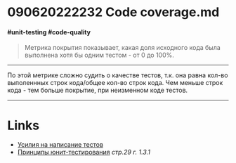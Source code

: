 # 090620222232 Code coverage.md #
#### #unit-testing #code-quality ####
>Метрика покрытия показывает, какая доля исходного кода была выполнена хотя бы одним тестом - от 0 до 100%.
***
По этой метрике сложно судить о качестве тестов, т.к. она равна кол-во выполеннных строк кода/общее кол-во строк кода.
Чем меньше строк кода - тем больше покрытие, при неизменном коде тестов.
***
# **Links** #
- [Усилия на написание тестов](090620222154%20Отдача%20от%20написания%20тестов.md)
- [Принципы юнит-тестирования](Принципы%20юнит-тестирования.md) *стр.29 г. 1.3.1*
